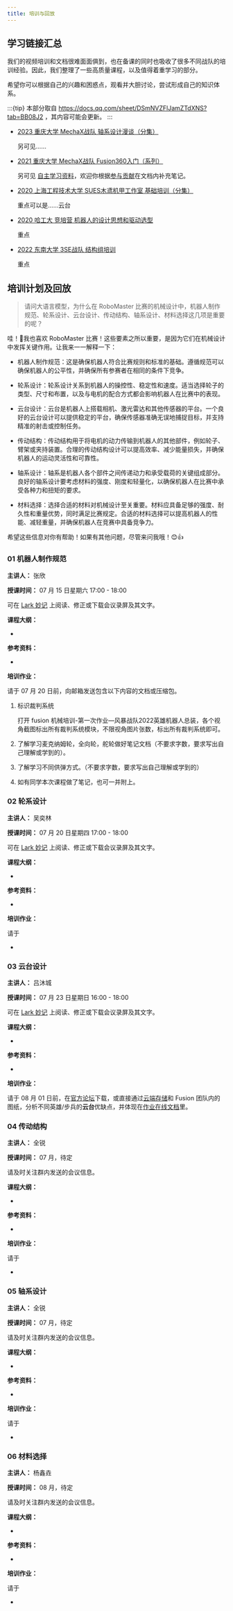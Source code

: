 ```yaml
---
title: 培训与回放
---
```


## 学习链接汇总

我们的视频培训和文档很难面面俱到，也在备课的同时也吸收了很多不同战队的培训经验。因此，我们整理了一些高质量课程，以及值得着重学习的部分。

希望你可以根据自己的兴趣和困惑点，观看并大胆讨论，尝试形成自己的知识体系。

:::{tip} 本部分取自 <https://docs.qq.com/sheet/DSmNVZFlJamZTdXNS?tab=BB08J2> ，其内容可能会更新。
:::

* [2023 重庆大学 MechaX战队 轴系设计漫谈（分集）](https://www.bilibili.com/video/av820369366)

  另可见……

* [2021 重庆大学 MechaX战队 Fusion360入门（系列）](https://b23.tv/av257617605)

  另可见 [自主学习资料](/培训/2022夏/机械组/自主学习资料)，欢迎你根据[参与贡献](/基础知识/参与贡献)在文档内补充笔记。

* [2020 上海工程技术大学 SUES木鸢机甲工作室 基础培训（分集）](https://b23.tv/av99058571)

  重点可以是……云台

* [2020 哈工大 竞培营 机器人的设计思想和驱动选型](https://b23.tv/av286914419)

  重点

* [2022 东南大学 3SE战队 结构组培训](https://b23.tv/av556150424)

  重点


## 培训计划及回放

> 请问大语言模型，为什么在 RoboMaster 比赛的机械设计中，机器人制作规范、轮系设计、云台设计、传动结构、轴系设计、材料选择这几项是重要的呢？

哇！🤖我也喜欢 RoboMaster 比赛！这些要素之所以重要，是因为它们在机械设计中发挥关键作用。让我来一一解释一下：

* 机器人制作规范：这是确保机器人符合比赛规则和标准的基础。遵循规范可以确保机器人的公平性，并确保所有参赛者在相同的条件下竞争。

* 轮系设计：轮系设计关系到机器人的操控性、稳定性和速度。适当选择轮子的类型、尺寸和布置，以及与电机的配合方式都会影响机器人在比赛中的表现。

* 云台设计：云台是机器人上搭载相机、激光雷达和其他传感器的平台。一个良好的云台设计可以提供稳定的平台，确保传感器准确无误地捕捉目标，并支持精准的射击或控制任务。

* 传动结构：传动结构用于将电机的动力传输到机器人的其他部件，例如轮子、臂架或夹持装置。合理的传动结构设计可以提高效率、减少能量损失，并确保机器人的运动灵活性和可靠性。

* 轴系设计：轴系是机器人各个部件之间传递动力和承受载荷的关键组成部分。良好的轴系设计要考虑材料的强度、刚度和轻量化，以确保机器人在比赛中承受各种力和扭矩的要求。

* 材料选择：选择合适的材料对机械设计至关重要。材料应具备足够的强度、耐久性和重量优势，同时满足比赛规定。合适的材料选择可以提高机器人的性能、减轻重量，并确保机器人在竞赛中具备竞争力。

希望这些信息对你有帮助！如果有其他问题，尽管来问我哦！😊👍

### 01 机器人制作规范

**主讲人：** 张欣

**授课时间：** 07 月 15 日星期六 17:00 - 18:00

可在 [Lark 妙记](https://dd4dgypap8x.larksuite.com/minutes/obusiu1jr1eg1931sm77429z) 上阅读、修正或下载会议录屏及其文字。

**课程大纲：**

* 

**参考资料：**

* 

**培训作业：**

请于 07 月 20 日前，向邮箱发送包含以下内容的文档或压缩包。

1. 标识裁判系统

   打开 fusion 机械培训-第一次作业—风暴战队2022英雄机器人总装，各个视角截图标出所有裁判系统模块，不限视角图片张数，标出所有裁判系统即可。

2. 了解学习麦克纳姆轮，全向轮，舵轮做好笔记文档（不要求字数，要求写出自己理解或学到的）。 

3. 了解学习不同供弹方式。（不要求字数，要求写出自己理解或学到的） 

4. 如有同学本次课程做了笔记，也可一并附上。

### 02 轮系设计

**主讲人：** 吴奕林

**授课时间：** 07 月 20 日星期四 17:00 - 18:00

可在 [Lark 妙记](https://dd4dgypap8x.larksuite.com/minutes/obusiu5e7722rc6iw93g47tp) 上阅读、修正或下载会议录屏及其文字。

**课程大纲：**

* 

**参考资料：**

* 

**培训作业：**

请于

*

### 03 云台设计

**主讲人：** 吕沐城

**授课时间：** 07 月 23 日星期日 16:00 - 18:00

可在 [Lark 妙记](https://dd4dgypap8x.larksuite.com/minutes/obusiuvn8b9h4217fr114316) 上阅读、修正或下载会议录屏及其文字。

**课程大纲：**

* 

**参考资料：**

* 

**培训作业：**

请于 08 月 01 日前，在[官方论坛](https://bbs.robomaster.com/)下载，或直接通过[云端存储](https://fish.tiger3018.top/webdav/Public/Robomaster-Public/论坛和群聊文件)和 Fusion 团队内的图纸，分析不同英雄/步兵的**云台**优缺点，并体现在[作业在线文档](https://docs.qq.com/aio/DU1NzRGNsWFZObldR?p=koHAsOiXTwASzfUV4gRRyX)里。

### 04 传动结构

**主讲人：** 全锐

**授课时间：** 07 月，待定

请及时关注群内发送的会议信息。

**课程大纲：**

* 

**参考资料：**

* 

**培训作业：**

请于

*

### 05 轴系设计

**主讲人：** 全锐

**授课时间：** 07 月，待定

请及时关注群内发送的会议信息。

**课程大纲：**

* 

**参考资料：**

* 

**培训作业：**

请于

*

### 06 材料选择

**主讲人：** 杨鑫垚

**授课时间：** 08 月，待定

请及时关注群内发送的会议信息。

**课程大纲：**

* 

**参考资料：**

* 

**培训作业：**

请于

*
